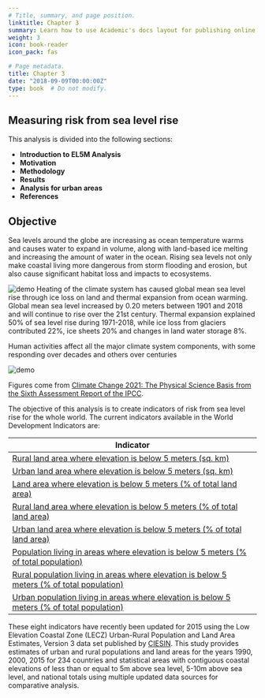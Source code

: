 ```yaml
---
# Title, summary, and page position.
linktitle: Chapter 3
summary: Learn how to use Academic's docs layout for publishing online courses, software documentation, and tutorials.
weight: 3
icon: book-reader
icon_pack: fas

# Page metadata.
title: Chapter 3
date: "2018-09-09T00:00:00Z"
type: book  # Do not modify.
---
```


## Measuring risk from sea level rise

This analysis is divided into the following sections:

* **Introduction to EL5M Analysis**
* **Motivation**
* **Methodology**
* **Results**
* **Analysis for urban areas**
* **References**


## Objective

Sea levels around the globe are increasing as ocean temperature warms and causes water to expand in volume, along with land-based ice melting and increasing the amount of water in the ocean. Rising sea levels not only make coastal living more dangerous from storm flooding and erosion, but also cause significant habitat loss and impacts to ecosystems. 

<img src="/spm 8.png" alt="demo" class="img-responsive">
Heating of the climate system has caused global mean sea level rise through ice loss on land and thermal expansion from ocean warming. Global mean sea level increased by 0.20 meters between 1901 and 2018 and will continue to rise over the 21st century. Thermal expansion explained 50% of sea level rise during 1971-2018, while ice loss from glaciers contributed 22%, ice sheets 20% and changes in land water storage 8%. 

Human activities affect all the major climate system components, with some responding over decades and others over centuries

<img src="/sixth.png" alt="demo" class="img-responsive">

Figures come from [Climate Change 2021: The Physical Science Basis from the Sixth Assessment Report of the IPCC](https://www.ipcc.ch/report/ar6/wg1/downloads/report/IPCC_AR6_WGI_Full_Report.pdf). 


The objective of this analysis is to create indicators of risk from sea level rise for the whole world. The current indicators available in the World Development Indicators are:

| Indicator                                                                                                                                            |
|------------------------------------------------------------------------------------------------------------------------------------------------------|
| [Rural land area where elevation is below 5 meters (sq. km)](https://data.worldbank.org/indicator/AG.LND.EL5M.RU.K2)                                 |
| [Urban land area where elevation is below 5 meters (sq. km)](https://data.worldbank.org/indicator/AG.LND.EL5M.UR.K2)                                 |
| [Land area where elevation is below 5 meters (% of total land area)](https://data.worldbank.org/indicator/AG.LND.EL5M.ZS)                            |
| [Rural land area where elevation is below 5 meters (% of total land area)](https://data.worldbank.org/indicator/AG.LND.EL5M.RU.ZS)                   |
| [Urban land area where elevation is below 5 meters (% of total land area)](https://data.worldbank.org/indicator/AG.LND.EL5M.UR.ZS)                   |
| [Population living in areas where elevation is below 5 meters (% of total population)](https://data.worldbank.org/indicator/EN.POP.EL5M.ZS)          |
| [Rural population living in areas where elevation is below 5 meters (% of total population)](https://data.worldbank.org/indicator/EN.POP.EL5M.RU.ZS) |
| [Urban population living in areas where elevation is below 5 meters (% of total population)](https://data.worldbank.org/indicator/EN.POP.EL5M.UR.ZS) |

These eight indicators have recently been updated for 2015 using the Low Elevation Coastal Zone (LECZ) Urban-Rural Population and Land Area Estimates, Version 3 data set published by [CIESIN](https://sedac.ciesin.columbia.edu/data/set/lecz-urban-rural-population-land-area-estimates-v3). This study provides estimates of urban and rural populations and land areas for the years 1990, 2000, 2015 for 234 countries and statistical areas with contiguous coastal elevations of less than or equal to 5m above sea level, 5-10m above sea level, and national totals using multiple updated data sources for comparative analysis.
